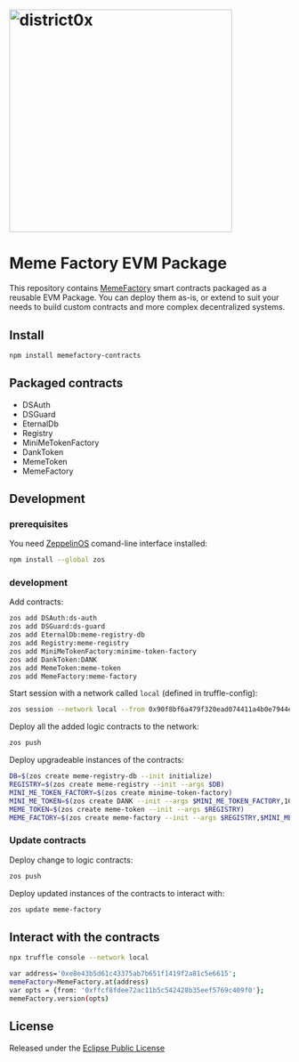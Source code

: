 # <img src="https://district0x.io/images/logo@2x.png" alt="district0x" width="400px">

# Meme Factory EVM Package

<!-- [![NPM Package](https://img.shields.io/npm/v/memefactory-contracts.svg?style=flat-square)](https://www.npmjs.org/package/memefactory-contracts) -->

This repository contains [MemeFactory](https://memefactory.io/) smart contracts packaged as a reusable EVM Package.
You can deploy them as-is, or extend to suit your needs to build custom contracts and more complex decentralized systems.

## Install

```bash
npm install memefactory-contracts
```

## Packaged contracts

- DSAuth
- DSGuard
- EternalDb
- Registry
- MiniMeTokenFactory
- DankToken
- MemeToken
- MemeFactory

## Development

### prerequisites

You need [ZeppelinOS](https://docs.zeppelinos.org/docs/start.html) comand-line interface installed:

```bash
npm install --global zos
```

### development

Add contracts:

```bash
zos add DSAuth:ds-auth
zos add DSGuard:ds-guard
zos add EternalDb:meme-registry-db
zos add Registry:meme-registry
zos add MiniMeTokenFactory:minime-token-factory
zos add DankToken:DANK
zos add MemeToken:meme-token
zos add MemeFactory:meme-factory
```

Start session with a network called `local` (defined in truffle-config):

```bash
zos session --network local --from 0x90f8bf6a479f320ead074411a4b0e7944ea8c9c1 --expires 3600
```

Deploy all the added logic contracts to the network:

```bash
zos push
```

Deploy upgradeable instances of the contracts:

```bash
DB=$(zos create meme-registry-db --init initialize)
REGISTRY=$(zos create meme-registry --init --args $DB)
MINI_ME_TOKEN_FACTORY=$(zos create minime-token-factory)
MINI_ME_TOKEN=$(zos create DANK --init --args $MINI_ME_TOKEN_FACTORY,1000000000000000000000000000)
MEME_TOKEN=$(zos create meme-token --init --args $REGISTRY)
MEME_FACTORY=$(zos create meme-factory --init --args $REGISTRY,$MINI_ME_TOKEN,$MEME_TOKEN,1)
```

### Update contracts

Deploy change to logic contracts:

```bash
zos push
```

Deploy updated instances of the contracts to interact with:

```bash
zos update meme-factory
```

## Interact with the contracts

```bash
npx truffle console --network local
```

```bash
var address='0xe8e43b5d61c43375ab7b651f1419f2a81c5e6615';
memeFactory=MemeFactory.at(address)
var opts = {from: '0xffcf8fdee72ac11b5c542428b35eef5769c409f0'};
memeFactory.version(opts)
```

## License

Released under the [Eclipse Public License](LICENSE)
